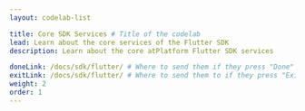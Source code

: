 ```yaml
---
layout: codelab-list

title: Core SDK Services # Title of the codelab
lead: Learn about the core services of the Flutter SDK
description: Learn about the core atPlatform Flutter SDK services

doneLink: /docs/sdk/flutter/ # Where to send them if they press "Done" at the end of the Codelab
exitLink: /docs/sdk/flutter/ # Where to send them to if they press "Exit Codelab"
weight: 2
order: 1
---
```


